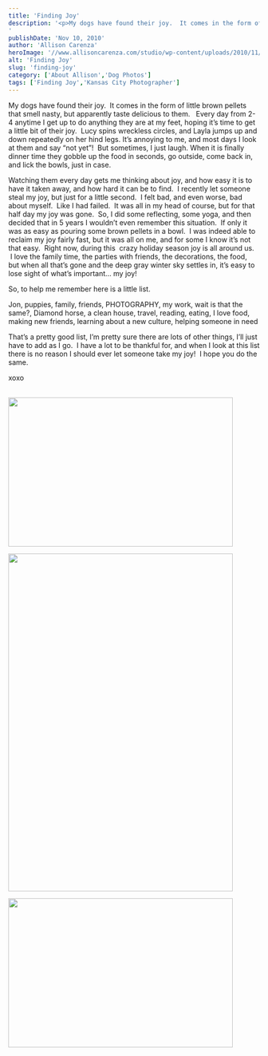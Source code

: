 ```yaml
---
title: 'Finding Joy'
description: '<p>My dogs have found their joy.  It comes in the form of little brown pellets that smell nasty, but apparently [&hellip;]</p>
'
publishDate: 'Nov 10, 2010'
author: 'Allison Carenza'
heroImage: '//www.allisoncarenza.com/studio/wp-content/uploads/2010/11/IND_2106-900x598.jpg'
alt: 'Finding Joy'
slug: 'finding-joy'
category: ['About Allison','Dog Photos']
tags: ['Finding Joy','Kansas City Photographer']
---
```


<p>My dogs have found their joy.  It comes in the form of little brown pellets that smell nasty, but apparently taste delicious to them.   Every day from 2-4 anytime I get up to do anything they are at my feet, hoping it&#8217;s time to get a little bit of their joy.  Lucy spins wreckless circles, and Layla jumps up and down repeatedly on her hind legs. It&#8217;s annoying to me, and most days I look at them and say &#8220;not yet&#8221;!  But sometimes, I just laugh. When it is finally dinner time they gobble up the food in seconds, go outside, come back in, and lick the bowls, just in case.</p>
<p>Watching them every day gets me thinking about joy, and how easy it is to have it taken away, and how hard it can be to find.  I recently let someone steal my joy, but just for a little second.  I felt bad, and even worse, bad about myself.  Like I had failed.  It was all in my head of course, but for that half day my joy was gone.  So, I did some reflecting, some yoga, and then decided that in 5 years I wouldn&#8217;t even remember this situation.  If only it was as easy as pouring some brown pellets in a bowl.  I was indeed able to reclaim my joy fairly fast, but it was all on me, and for some I know it&#8217;s not that easy.  Right now, during this  crazy holiday season joy is all around us.  I love the family time, the parties with friends, the decorations, the food, but when all that&#8217;s gone and the deep gray winter sky settles in, it&#8217;s easy to lose sight of what&#8217;s important&#8230; my joy!</p>
<p>So, to help me remember here is a little list.</p>
<p>Jon, puppies, family, friends, PHOTOGRAPHY, my work, wait is that the same?, Diamond horse, a clean house, travel, reading, eating, I love food, making new friends, learning about a new culture, helping someone in need</p>
<p>That&#8217;s a pretty good list, I&#8217;m pretty sure there are lots of other things, I&#8217;ll just have to add as I go.  I have a lot to be thankful for, and when I look at this list there is no reason I should ever let someone take my joy!  I hope you do the same.</p>
<p>xoxo</p>
<p><a rel="attachment wp-att-1771" href="http://www.allisoncarenza.com/?attachment_id=1771"><br />
<img class="aligncenter size-large wp-image-1771" title="IND_2106" src="http://www.allisoncarenza.com/studio/wp-content/uploads/2010/11/IND_2106-900x598.jpg" alt="" width="450" height="299" /></a></p>
<p><a rel="attachment wp-att-1773" href="http://www.allisoncarenza.com/?attachment_id=1773"><img class="aligncenter size-large wp-image-1773" title="mac5" src="http://www.allisoncarenza.com/studio/wp-content/uploads/2010/11/mac5-598x900.jpg" alt="" width="450" height="677" /></a></p>
<p><a rel="attachment wp-att-1772" href="http://www.allisoncarenza.com/?attachment_id=1772"><img class="aligncenter size-large wp-image-1772" title="mac3" src="http://www.allisoncarenza.com/studio/wp-content/uploads/2010/11/mac3-900x598.jpg" alt="" width="450" height="299" /></a></p>
